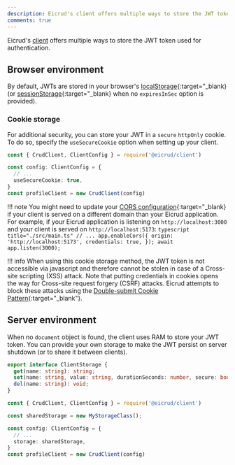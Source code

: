 ```yaml
---
description: Eicrud's client offers multiple ways to store the JWT token used for authentication.
comments: true
---
```



Eicrud's [client](./setup.md) offers multiple ways to store the JWT token used for authentication.

## Browser environment

By default, JWTs are stored in your browser's [localStorage](https://developer.mozilla.org/docs/Web/API/Window/localStorage){:target="_blank} (or [sessionStorage](https://developer.mozilla.org/docs/Web/API/Window/sessionStorage){:target="_blank} when no `expiresInSec` option is provided).


### Cookie storage

For additional security, you can store your JWT in a `secure` `httpOnly` cookie. To do so, specify the `useSecureCookie` option when setting up your client.
```typescript
const { CrudClient, ClientConfig } = require('@eicrud/client')

const config: ClientConfig = {
  // ...
  useSecureCookie: true,
}
const profileClient = new CrudClient(config)
```
!!! note 
    You might need to update your [CORS configuration](https://docs.nestjs.com/security/cors){:target="_blank} if your client is served on a different domain than your Eicrud application. For example, if your Eicrud application is listening on `http://localhost:3000` and your client is served on `http://localhost:5173`:
    ```typescript title="./src/main.ts"
    // ...
    app.enableCors({
      origin: 'http://localhost:5173',
      credentials: true,
    });
    await app.listen(3000);
    ```

!!! info
    When using this cookie storage method, the JWT token is not accessible via javascript and therefore cannot be stolen in case of a Cross-site scripting (XSS) attack. Note that putting credentials in cookies opens the way for Cross-site request forgery (CSRF) attacks. Eicrud attempts to block these attacks using the [Double-submit Cookie Pattern](https://cheatsheetseries.owasp.org/cheatsheets/Cross-Site_Request_Forgery_Prevention_Cheat_Sheet.html#signed-double-submit-cookie-recommended){:target="_blank"}.




## Server environment

When no `document` object is found, the client uses RAM to store your JWT token. You can provide your own storage to make the JWT persist on server shutdown (or to share it between clients).

```typescript
export interface ClientStorage {
  get(name: string): string;
  set(name: string, value: string, durationSeconds: number, secure: boolean): void;
  del(name: string): void;
}
```

```typescript
const { CrudClient, ClientConfig } = require('@eicrud/client')

const sharedStorage = new MyStorageClass();

const config: ClientConfig = {
  // ...
  storage: sharedStorage,
}
const profileClient = new CrudClient(config)
```